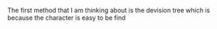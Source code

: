 The first method that I am thinking about is the devision tree which is because the character is easy to be find 

